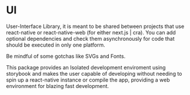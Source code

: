 # UI

User-Interface Library, it is meant to be shared between projects that use react-native or react-native-web (for either next.js | cra).
You can add optional dependencies and check them asynchronously for code that should be executed in only one platform.

Be mindful of some gotchas like SVGs and Fonts.

This package provides an Isolated development enviroment using storybook and makes the user capable of developing without needing
to spin up a react-native instance or compile the app, providing a web environment for blazing fast development.
